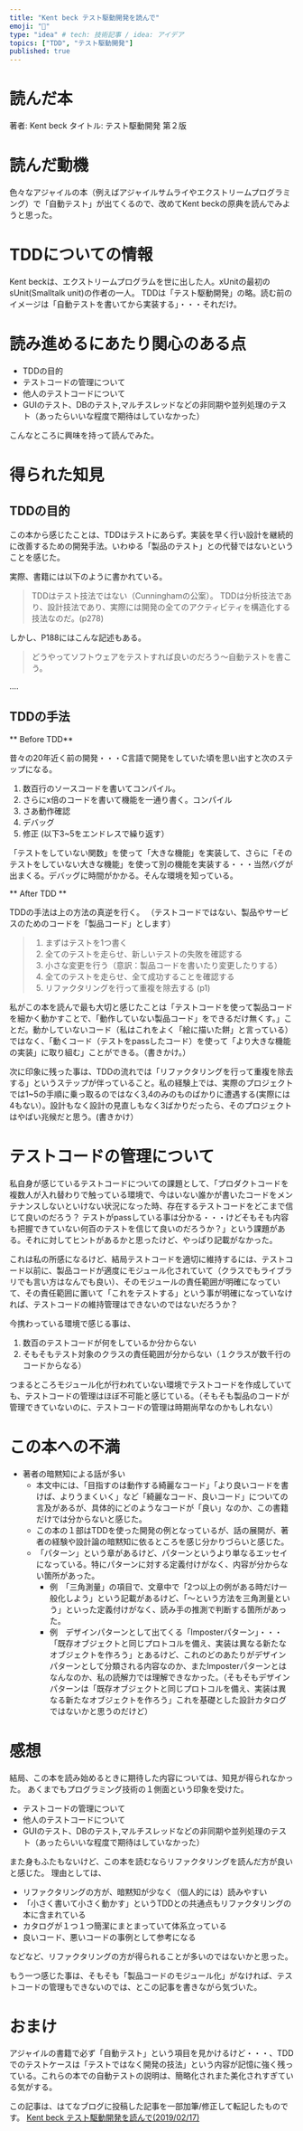 ```yaml
---
title: "Kent beck テスト駆動開発を読んで"
emoji: "👀"
type: "idea" # tech: 技術記事 / idea: アイデア
topics: ["TDD", "テスト駆動開発"]
published: true
---
```


# 読んだ本

著者:  Kent beck 
タイトル: テスト駆動開発 第２版

# 読んだ動機

色々なアジャイルの本（例えばアジャイルサムライやエクストリームプログラミング）で「自動テスト」が出てくるので、改めてKent beckの原典を読んでみようと思った。

# TDDについての情報

Kent beckは、エクストリームプログラムを世に出した人。xUnitの最初のsUnit(Smalltalk unit)の作者の一人。
TDDは「テスト駆動開発」の略。読む前のイメージは「自動テストを書いてから実装する」・・・それだけ。

# 読み進めるにあたり関心のある点

- TDDの目的
- テストコードの管理について
- 他人のテストコードについて
- GUIのテスト、DBのテスト,マルチスレッドなどの非同期や並列処理のテスト（あったらいいな程度で期待はしていなかった）

こんなところに興味を持って読んでみた。

# 得られた知見

## TDDの目的

この本から感じたことは、TDDはテストにあらず。実装を早く行い設計を継続的に改善するための開発手法。いわゆる「製品のテスト」との代替ではないということを感じた。

実際、書籍には以下のように書かれている。

> TDDはテスト技法ではない（Cunninghamの公案）。 TDDは分析技法であり、設計技法であり、実際には開発の全てのアクティビティを構造化する技法なのだ。(p278)

しかし、P188にはこんな記述もある。

> どうやってソフトウェアをテストすれば良いのだろう〜自動テストを書こう。

‥‥

## TDDの手法

** Before TDD**

昔々の20年近く前の開発・・・C言語で開発をしていた頃を思い出すと次のステップになる。

1. 数百行のソースコードを書いてコンパイル。
2. さらにx倍のコードを書いて機能を一通り書く。コンパイル
3. さあ動作確認
4. デバッグ
5. 修正 (以下3~5をエンドレスで繰り返す）

「テストをしていない関数」を使って「大きな機能」を実装して、さらに「そのテストをしていない大きな機能」を使って別の機能を実装する・・・当然バグが出まくる。デバッグに時間がかかる。そんな環境を知っている。

 ** After TDD **

TDDの手法は上の方法の真逆を行く。
（テストコードではない、製品やサービスのためのコードを「製品コード」とします）

> 1. まずはテストを1つ書く
> 2. 全てのテストを走らせ、新しいテストの失敗を確認する
> 3. 小さな変更を行う（意訳：製品コードを書いたり変更したりする）
> 4. 全てのテストを走らせ、全て成功することを確認する
> 5. リファクタリングを行って重複を除去する
> (p1)

私がこの本を読んで最も大切と感じたことは「テストコードを使って製品コードを細かく動かすことで、「動作していない製品コード」をできるだけ無くす。」ことだ。動かしていないコード（私はこれをよく「絵に描いた餅」と言っている）ではなく、「動くコード（テストをpassしたコード）を使って「より大きな機能の実装」に取り組む」ことができる。（書きかけ。）

次に印象に残った事は、TDDの流れでは「リファクタリングを行って重複を除去する」というステップが伴っていること。私の経験上では、実際のプロジェクトでは1~5の手順に乗っ取るのではなく3,4のみのものばかりに遭遇する(実際には4もない）。設計もなく設計の見直しもなく3ばかりだったら、そのプロジェクトはやばい兆候だと思う。(書きかけ）


# テストコードの管理について

私自身が感じているテストコードについての課題として、「プロダクトコードを複数人が入れ替わりで触っている環境で、今はいない誰かが書いたコードをメンテナンスしないといけない状況になった時、存在するテストコードをどこまで信じて良いのだろう？ テストがpassしている事は分かる・・・けどそもそも内容も把握できていない何百のテストを信じて良いのだろうか？」という課題がある。それに対してヒントがあるかと思ったけど、やっぱり記載がなかった。

これは私の所感になるけど、結局テストコードを適切に維持するには、テストコード以前に、製品コードが適度にモジュール化されていて（クラスでもライブラリでも言い方はなんでも良い）、そのモジュールの責任範囲が明確になっていて、その責任範囲に置いて「これをテストする」という事が明確になっていなければ、テストコードの維持管理はできないのではないだろうか？

今携わっている環境で感じる事は、

1. 数百のテストコードが何をしているか分からない
2. そもそもテスト対象のクラスの責任範囲が分からない（１クラスが数千行のコードからなる）

つまるところモジュール化が行われていない環境でテストコードを作成していても、テストコードの管理はほぼ不可能と感じている。（そもそも製品のコードが管理できていないのに、テストコードの管理は時期尚早なのかもしれない）

# この本への不満

* 著者の暗黙知による話が多い
  * 本文中には、「目指すのは動作する綺麗なコード」「より良いコードを書けば、よりうまくいく」など「綺麗なコード、良いコード」についての言及があるが、具体的にどのようなコードが「良い」なのか、この書籍だけでは分からないと感じた。
  * この本の１部はTDDを使った開発の例となっているが、話の展開が、著者の経験や設計論の暗黙知に依るところを感じ分かりづらいと感じた。
  * 「パターン」という章があるけど、パターンというより単なるエッセイになっている。特にパターンに対する定義付けがなく、内容が分からない箇所があった。
    * 例　「三角測量」の項目で、文章中で「2つ以上の例がある時だけ一般化しよう」という記載があるけど、「〜という方法を三角測量という」といった定義付けがなく、読み手の推測で判断する箇所があった。
    * 例　デザインパターンとして出てくる「Imposterパターン」・・・「既存オブジェクトと同じプロトコルを備え、実装は異なる新たなオブジェクトを作ろう」とあるけど、これのどのあたりがデザインパターンとして分類される内容なのか、またImposterパターンとはなんなのか、私の読解力では理解できなかった。（そもそもデザインパターンは「既存オブジェクトと同じプロトコルを備え、実装は異なる新たなオブジェクトを作ろう」これを基礎とした設計カタログではないかと思うのだけど）

# 感想

結局、この本を読み始めるときに期待した内容については、知見が得られなかった。
あくまでもプログラミング技術の１側面という印象を受けた。
- テストコードの管理について
- 他人のテストコードについて
- GUIのテスト、DBのテスト,マルチスレッドなどの非同期や並列処理のテスト（あったらいいな程度で期待はしていなかった）

また身もふたもないけど、この本を読むならリファクタリングを読んだ方が良いと感じた。
理由としては、

- リファクタリングの方が、暗黙知が少なく（個人的には）読みやすい
- 「小さく書いて小さく動かす」というTDDとの共通点もリファクタリングの本に含まれている
- カタログが１つ１つ簡潔にまとまっていて体系立っている
- 良いコード、悪いコードの事例として参考になる

などなど、リファクタリングの方が得られることが多いのではないかと思った。
 
もう一つ感じた事は、そもそも「製品コードのモジュール化」がなければ、テストコードの管理もできないのでは、とこの記事を書きながら気づいた。

# おまけ

アジャイルの書籍で必ず「自動テスト」という項目を見かけるけど・・・、TDDでのテストケースは「テストではなく開発の技法」という内容が記憶に強く残っている。これらの本での自動テストの説明は、簡略化されまた美化されすぎている気がする。

この記事は、はてなブログに投稿した記事を一部加筆/修正して転記したものです。
[Kent beck テスト駆動開発を読んで(2019/02/17)](https://hmu29.hatenablog.com/entry/2019/02/17/191646)
